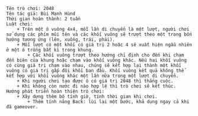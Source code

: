 	Tên trò chơi: 2048 
	Tên tác giả: Bùi Mạnh Hùnd
	Thời gian hoàn thành: 2 tuần
	Luật chơi:
		+ Trên một ô vuông 4x4, mỗi lần di chuyển là một lượt, người chơi sử dụng các phím mũi tên và các khối vuông sẽ trượt theo một trong bốn hướng tương ứng (lên, xuống, trái, phải).          
     	+ Mỗi lượt có một khối có giá trị 2 hoặc 4 sẽ xuất hiện ngẫu nhiên ở một ô trống bất kì trong khung.         
	     	+ Các khối vuông trượt theo hướng chỉ định cho đến khi chạm đến biên của khung hoặc chạm vào khối vuông khác. Nếu hai khối vuông có cùng giá trị chạm vào nhau, chúng sẽ kết hợp lại thành một khối vuông có giá trị gấp đôi khối ban đầu. Khối vuông kết quả không thể kết hợp với khối vuông khác một lần nữa trong một lượt di chuyển.         
		+ Khi người chơi tạo được ô có giá trị 2048 thì thắng cuộc.         
		+ Khi không còn nước đi nào hợp lệ thì trò chơi sẽ kết thúc. 
	Hướng phát triển hoàn thiện trò chơi: 
		+ Xây dựng thêm bộ tính giờ, tính thời gian khi chơi.         
        	+ Thêm tính năng Back: lùi lại một bước, khả dụng ngay cả khi đã gameover.
